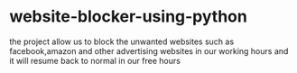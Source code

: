 # website-blocker-using-python
the project allow us to block the unwanted websites such as facebook,amazon and other advertising websites in our working hours and it will resume back to normal in our free hours

